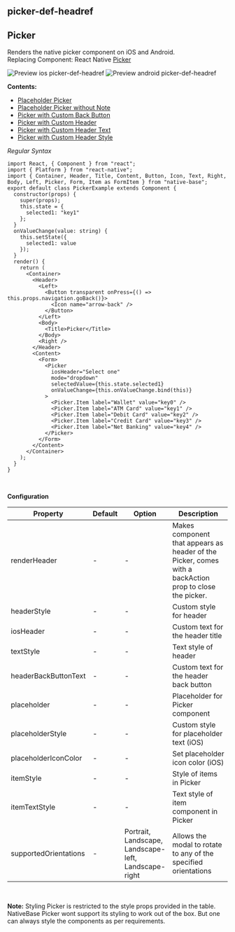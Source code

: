 ## picker-def-headref
## Picker

Renders the native picker component on iOS and Android.<br />
Replacing Component: React Native [Picker](https://facebook.github.io/react-native/docs/picker.html)<br />

![Preview ios picker-def-headref](https://github.com/GeekyAnts/NativeBase-KitchenSink/raw/v2.2.0/screenshots/ios/picker.gif)
![Preview android picker-def-headref](https://github.com/GeekyAnts/NativeBase-KitchenSink/raw/v2.2.0/screenshots/android/picker.gif)

  **Contents:**
* [Placeholder Picker](Components.md#picker-placeholder-headref)
* [Placeholder Picker without Note](Components.md#picker-placeholder-without-note-headref)
* [Picker with Custom Back Button](Components.md#picker-with-custom-back-button-headref)
* [Picker with Custom Header](Components.md#picker-with-custom-header-headref)
* [Picker with Custom Header Text](Components.md#picker-with-custom-header-text-headref)
* [Picker with Custom Header Style](Components.md#picker-with-custom-header-style-headref)

*Regular Syntax*

<pre class="line-numbers"><code class="language-jsx">import React, { Component } from "react";
import { Platform } from "react-native";
import { Container, Header, Title, Content, Button, Icon, Text, Right, Body, Left, Picker, Form, Item as FormItem } from "native-base";
export default class PickerExample extends Component {
  constructor(props) {
    super(props);
    this.state = {
      selected1: "key1"
    };
  }
  onValueChange(value: string) {
    this.setState({
      selected1: value
    });
  }
  render() {
    return (
      &lt;Container>
        &lt;Header>
          &lt;Left>
            &lt;Button transparent onPress={() => this.props.navigation.goBack()}>
              &lt;Icon name="arrow-back" />
            &lt;/Button>
          &lt;/Left>
          &lt;Body>
            &lt;Title>Picker&lt;/Title>
          &lt;/Body>
          &lt;Right />
        &lt;/Header>
        &lt;Content>
          &lt;Form>
            &lt;Picker
              iosHeader="Select one"
              mode="dropdown"
              selectedValue={this.state.selected1}
              onValueChange={this.onValueChange.bind(this)}
            >
              &lt;Picker.Item label="Wallet" value="key0" />
              &lt;Picker.Item label="ATM Card" value="key1" />
              &lt;Picker.Item label="Debit Card" value="key2" />
              &lt;Picker.Item label="Credit Card" value="key3" />
              &lt;Picker.Item label="Net Banking" value="key4" />
            &lt;/Picker>
          &lt;/Form>
        &lt;/Content>
      &lt;/Container>
    );
  }
}</code></pre><br />

**Configuration**

<table class = "table table-bordered">
  <thead>
      <tr>
          <th>Property</th>
          <th>Default</th>
          <th>Option</th>
          <th width="50%">
              Description
          </th>
      </tr>
  </thead>
  <tbody>
      <tr>
          <td>renderHeader</td>
          <td> - </td>
          <td> - </td>
          <td>Makes component that appears as header of the Picker, comes with a backAction prop to close the picker.</td>
      </tr>
      <tr>
          <td>headerStyle</td>
          <td> - </td>
          <td> - </td>
          <td>Custom style for header</td>
      </tr>
      <tr>
          <td>iosHeader</td>
          <td> - </td>
          <td> - </td>
          <td>Custom text for the header title</td>
      </tr>
      <tr>
          <td>textStyle</td>
          <td> - </td>
          <td> - </td>
          <td>Text style of header</td>
      </tr>
      <tr>
          <td>headerBackButtonText</td>
          <td> - </td>
          <td> - </td>
          <td>Custom text for the header back button</td>
      </tr>
      <tr>
          <td>placeholder</td>
          <td> - </td>
          <td> - </td>
          <td>Placeholder for Picker component</td>
      </tr>
      <tr>
          <td>placeholderStyle</td>
          <td> - </td>
          <td> - </td>
          <td>Custom style for placeholder text (iOS)</td>
      </tr>
      <tr>
          <td>placeholderIconColor</td>
          <td> - </td>
          <td> - </td>
          <td>Set placeholder icon color (iOS)</td>
      </tr>
      <tr>
          <td>itemStyle</td>
          <td> - </td>
          <td> - </td>
          <td>Style of items in Picker</td>
      </tr>
      <tr>
          <td>itemTextStyle</td>
          <td> - </td>
          <td> - </td>
          <td>Text style of item component in Picker</td>
      </tr>
      <tr>
          <td>supportedOrientations</td>
          <td> - </td>
          <td> Portrait, Landscape, Landscape-left, Landscape-right </td>
          <td>Allows the modal to rotate to any of the specified orientations</td>
      </tr>
    </tbody>
  </table><br />

**Note:** Styling Picker is restricted to the style props provided in the table. NativeBase Picker wont support its styling to work out of the box. But one can always style the components as per requirements.
